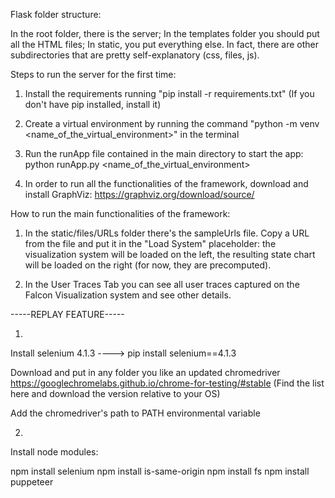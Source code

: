 Flask folder structure:

In the root folder, there is the server;
In the templates folder you should put all the HTML files;
In static, you put everything else. In fact, there are other subdirectories that are pretty self-explanatory (css, files, js).


Steps to run the server for the first time:

1) Install the requirements running "pip install -r requirements.txt" (If you don't have pip installed, install it)
2) Create a virtual environment by running the command "python -m venv <name_of_the_virtual_environment>" in the terminal

3) Run the runApp file contained in the main directory to start the app: python runApp.py <name_of_the_virtual_environment>

4) In order to run all the functionalities of the framework, download and install GraphViz: https://graphviz.org/download/source/

How to run the main functionalities of the framework:

1) In the static/files/URLs folder there's the sampleUrls file. Copy a URL from the file and put it in the "Load System" placeholder: the
visualization system will be loaded on the left, the resulting state chart will be loaded on the right (for now, they are precomputed).

2) In the User Traces Tab you can see all user traces captured on the Falcon Visualization system and see other details.


-----REPLAY FEATURE-----

1) 
Install selenium 4.1.3 ----> pip install selenium==4.1.3

Download and put in any folder you like an updated chromedriver https://googlechromelabs.github.io/chrome-for-testing/#stable (Find the list here and download the version relative to your OS)

Add the chromedriver's path to PATH environmental variable

2)
Install node modules:

npm install selenium
npm install is-same-origin
npm install fs
npm install puppeteer




